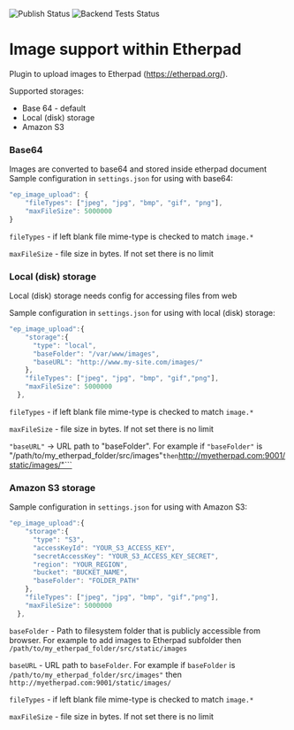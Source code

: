 ![Publish Status](https://github.com/citizenos/ep_image_upload/workflows/Node.js%20Package/badge.svg) ![Backend Tests Status](https://github.com/citizenos/ep_image_upload/workflows/Backend%20tests/badge.svg)

# Image support within Etherpad

Plugin to upload images to Etherpad (https://etherpad.org/).

Supported storages:
- Base 64 - default
- Local (disk) storage
- Amazon S3

### Base64

Images are converted to base64 and stored inside etherpad document
Sample configuration in `settings.json` for using with base64:
``` javascript
"ep_image_upload": {
    "fileTypes": ["jpeg", "jpg", "bmp", "gif", "png"],
    "maxFileSize": 5000000
}
```

`fileTypes` - if left blank file mime-type is checked to match `image.*`

`maxFileSize` - file size in bytes. If not set there is no limit

### Local (disk) storage

Local (disk) storage needs config for accessing files from web

Sample configuration in `settings.json` for using with local (disk) storage:
``` javascript
"ep_image_upload":{
    "storage":{
      "type": "local",
      "baseFolder": "/var/www/images",
      "baseURL": "http://www.my-site.com/images/"
    },
    "fileTypes": ["jpeg", "jpg", "bmp", "gif","png"],
    "maxFileSize": 5000000
  },
```

`fileTypes` - if left blank file mime-type is checked to match `image.*`

`maxFileSize` - file size in bytes. If not set there is no limit

```"baseURL"``` -> URL path to "baseFolder". For example if ```"baseFolder"``` is "/path/to/my_etherpad_folder/src/images"``` then ```http://myetherpad.com:9001/static/images/"```

### Amazon S3 storage

Sample configuration in `settings.json` for using with Amazon S3:
``` javascript
"ep_image_upload":{
    "storage":{
      "type": "S3",
      "accessKeyId": "YOUR_S3_ACCESS_KEY",
      "secretAccessKey": "YOUR_S3_ACCESS_KEY_SECRET",
      "region": "YOUR_REGION",
      "bucket": "BUCKET_NAME",
      "baseFolder": "FOLDER_PATH"
    },
    "fileTypes": ["jpeg", "jpg", "bmp", "gif","png"],
    "maxFileSize": 5000000
  },
```

`baseFolder` - Path to filesystem folder that is publicly accessible from browser. For example to add images to Etherpad subfolder then `/path/to/my_etherpad_folder/src/static/images`

`baseURL` - URL path to `baseFolder`. For example if `baseFolder` is `/path/to/my_etherpad_folder/src/images"` then `http://myetherpad.com:9001/static/images/`

`fileTypes` - if left blank file mime-type is checked to match `image.*`

`maxFileSize` - file size in bytes. If not set there is no limit
